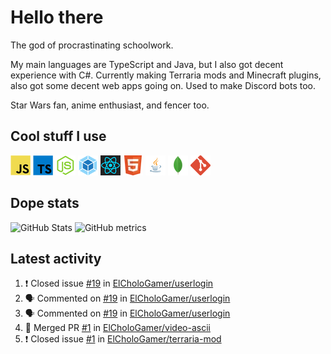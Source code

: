 # Hello there

The god of procrastinating schoolwork.

My main languages are TypeScript and Java, but I also got decent experience with C#. Currently making Terraria mods and Minecraft plugins, also got some decent web apps going on. Used to make Discord bots too.

Star Wars fan, anime enthusiast, and fencer too.

## Cool stuff I use

![JavaScript][javascript]
![TypeScript][typescript]
![Node.js][node]
![Webpack][webpack]
![React][react]
![HTML][html]
![Java][java]
![MongoDB][mongodb]
![Git][git]

## Dope stats

![GitHub Stats](https://github-readme-stats.vercel.app/api?username=ElCholoGamer&theme=tokyonight)
![GitHub metrics](https://metrics.lecoq.io/ElCholoGamer?template=terminal&base.header=0&base.activity=0&base.community=0&base.repositories=0&base.metadata=0&languages=1)

## Latest activity

<!--START_SECTION:activity-->

1. ❗️ Closed issue [#19](https://github.com/ElCholoGamer/userlogin/issues/19) in [ElCholoGamer/userlogin](https://github.com/ElCholoGamer/userlogin)
2. 🗣 Commented on [#19](https://github.com/ElCholoGamer/userlogin/issues/19) in [ElCholoGamer/userlogin](https://github.com/ElCholoGamer/userlogin)
3. 🗣 Commented on [#19](https://github.com/ElCholoGamer/userlogin/issues/19) in [ElCholoGamer/userlogin](https://github.com/ElCholoGamer/userlogin)
4. 🎉 Merged PR [#1](https://github.com/ElCholoGamer/video-ascii/pull/1) in [ElCholoGamer/video-ascii](https://github.com/ElCholoGamer/video-ascii)
5. ❗️ Closed issue [#1](https://github.com/ElCholoGamer/terraria-mod/issues/1) in [ElCholoGamer/terraria-mod](https://github.com/ElCholoGamer/terraria-mod)
<!--END_SECTION:activity-->

[userlogin]: https://www.spigotmc.org/resources/userlogin.80669/
[javascript]: https://raw.githubusercontent.com/ElCholoGamer/ElCholoGamer/master/icons/javascript.png
[typescript]: https://raw.githubusercontent.com/ElCholoGamer/ElCholoGamer/master/icons/typescript.png
[java]: https://raw.githubusercontent.com/ElCholoGamer/ElCholoGamer/master/icons/java.png
[node]: https://raw.githubusercontent.com/ElCholoGamer/ElCholoGamer/master/icons/node.png
[react]: https://raw.githubusercontent.com/ElCholoGamer/ElCholoGamer/master/icons/react.png
[webpack]: https://raw.githubusercontent.com/ElCholoGamer/ElCholoGamer/master/icons/webpack.png
[html]: https://raw.githubusercontent.com/ElCholoGamer/ElCholoGamer/master/icons/html.png
[git]: https://raw.githubusercontent.com/ElCholoGamer/ElCholoGamer/master/icons/git.png
[mongodb]: https://raw.githubusercontent.com/ElCholoGamer/ElCholoGamer/master/icons/mongodb.png
